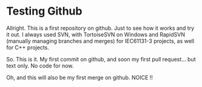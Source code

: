 # Testing Github
Allright. This is a first repository on github. Just to see how it works and try it out.
I always used SVN, with TortoiseSVN on Windows and RapidSVN (manually managing branches and merges) for IEC61131-3 projects, as well for C++ projects.

So. This is it. My first commit on github, and soon my first pull request... but text only. No code for now.

Oh, and this will also be my first merge on github. NOICE !!
